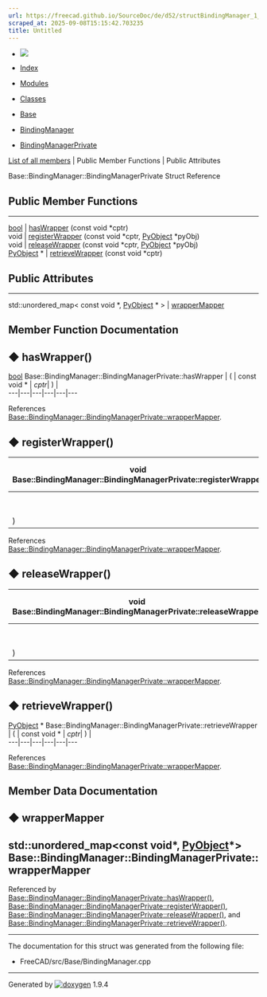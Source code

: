 ```yaml
---
url: https://freecad.github.io/SourceDoc/de/d52/structBindingManager_1_1BindingManagerPrivate.html
scraped_at: 2025-09-08T15:15:42.703235
title: Untitled
---
```


  * [ ![](https://www.freecad.org/svg/logo-freecad.svg) ](https://freecadweb.org "FreeCAD")
  * [Index](../../index.html "Index")
  * [Modules](../../modules.html "Modules list")
  * [Classes](../../annotated.html "Annotated list")

  * [Base](../../db/d07/namespaceBase.html)
  * [BindingManager](../../d9/d09/classBase_1_1BindingManager.html)
  * [BindingManagerPrivate](../../de/d52/structBindingManager_1_1BindingManagerPrivate.html)

[List of all members](../../d7/d57/structBindingManager_1_1BindingManagerPrivate-members.html) | Public Member Functions | Public Attributes

Base::BindingManager::BindingManagerPrivate Struct Reference

##  Public Member Functions  
  
---  
[bool](../../d9/db9/classbool.html) | [hasWrapper](../../de/d52/structBindingManager_1_1BindingManagerPrivate.html#a47a41ce18450584ae4e6aa3180d666f5) (const void *cptr)  
void | [registerWrapper](../../de/d52/structBindingManager_1_1BindingManagerPrivate.html#a57b2979dcc96dff2dc341058c17ca62d) (const void *cptr, [PyObject](../../df/d1b/classPyObject.html) *pyObj)  
void | [releaseWrapper](../../de/d52/structBindingManager_1_1BindingManagerPrivate.html#aea57c2cee950afedd061fc45316369a8) (const void *cptr, [PyObject](../../df/d1b/classPyObject.html) *pyObj)  
[PyObject](../../df/d1b/classPyObject.html) * | [retrieveWrapper](../../de/d52/structBindingManager_1_1BindingManagerPrivate.html#a4b2a21f87c125977e80272f554e2ab91) (const void *cptr)  
  
##  Public Attributes  
  
---  
std::unordered_map< const void *, [PyObject](../../df/d1b/classPyObject.html) * > | [wrapperMapper](../../de/d52/structBindingManager_1_1BindingManagerPrivate.html#a583120ce66b7a9f7dc27614d8448666c)  
  
## Member Function Documentation

## ◆ hasWrapper()

[bool](../../d9/db9/classbool.html) Base::BindingManager::BindingManagerPrivate::hasWrapper  | ( | const void *  | _cptr_| ) |   
---|---|---|---|---|---  
  
References
[Base::BindingManager::BindingManagerPrivate::wrapperMapper](../../de/d52/structBindingManager_1_1BindingManagerPrivate.html#a583120ce66b7a9f7dc27614d8448666c).

## ◆ registerWrapper()

void Base::BindingManager::BindingManagerPrivate::registerWrapper  | ( | const void *  | _cptr_ ,   
---|---|---|---  
|  | [PyObject](../../df/d1b/classPyObject.html) *  | _pyObj_  
| ) | |   
  
References
[Base::BindingManager::BindingManagerPrivate::wrapperMapper](../../de/d52/structBindingManager_1_1BindingManagerPrivate.html#a583120ce66b7a9f7dc27614d8448666c).

## ◆ releaseWrapper()

void Base::BindingManager::BindingManagerPrivate::releaseWrapper  | ( | const void *  | _cptr_ ,   
---|---|---|---  
|  | [PyObject](../../df/d1b/classPyObject.html) *  | _pyObj_  
| ) | |   
  
References
[Base::BindingManager::BindingManagerPrivate::wrapperMapper](../../de/d52/structBindingManager_1_1BindingManagerPrivate.html#a583120ce66b7a9f7dc27614d8448666c).

## ◆ retrieveWrapper()

[PyObject](../../df/d1b/classPyObject.html) * Base::BindingManager::BindingManagerPrivate::retrieveWrapper  | ( | const void *  | _cptr_| ) |   
---|---|---|---|---|---  
  
References
[Base::BindingManager::BindingManagerPrivate::wrapperMapper](../../de/d52/structBindingManager_1_1BindingManagerPrivate.html#a583120ce66b7a9f7dc27614d8448666c).

## Member Data Documentation

## ◆ wrapperMapper

std::unordered_map<const void*, [PyObject](../../df/d1b/classPyObject.html)*>
Base::BindingManager::BindingManagerPrivate::wrapperMapper  
---  
  
Referenced by
[Base::BindingManager::BindingManagerPrivate::hasWrapper()](../../de/d52/structBindingManager_1_1BindingManagerPrivate.html#a47a41ce18450584ae4e6aa3180d666f5),
[Base::BindingManager::BindingManagerPrivate::registerWrapper()](../../de/d52/structBindingManager_1_1BindingManagerPrivate.html#a57b2979dcc96dff2dc341058c17ca62d),
[Base::BindingManager::BindingManagerPrivate::releaseWrapper()](../../de/d52/structBindingManager_1_1BindingManagerPrivate.html#aea57c2cee950afedd061fc45316369a8),
and
[Base::BindingManager::BindingManagerPrivate::retrieveWrapper()](../../de/d52/structBindingManager_1_1BindingManagerPrivate.html#a4b2a21f87c125977e80272f554e2ab91).

* * *

The documentation for this struct was generated from the following file:

  * FreeCAD/src/Base/BindingManager.cpp

* * *

Generated by
[![doxygen](../../doxygen.svg)](https://www.doxygen.org/index.html) 1.9.4

